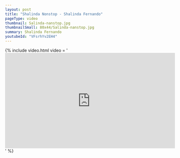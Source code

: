 ```yaml
---
layout: post
title: "Shalinda Nonstop - Shalinda Fernando"
pageType: video
thumbnail: Salinda-nanstop.jpg
thumbnailSmall: 80x44/Salinda-nanstop.jpg
summary: Shalinda Fernando
youtubeId: "VFsrhYv2EH4"
---
```


{% include video.html video = '<iframe width="560" height="315" src="https://www.youtube.com/embed/VFsrhYv2EH4" frameborder="0" allowfullscreen></iframe>' %} 
